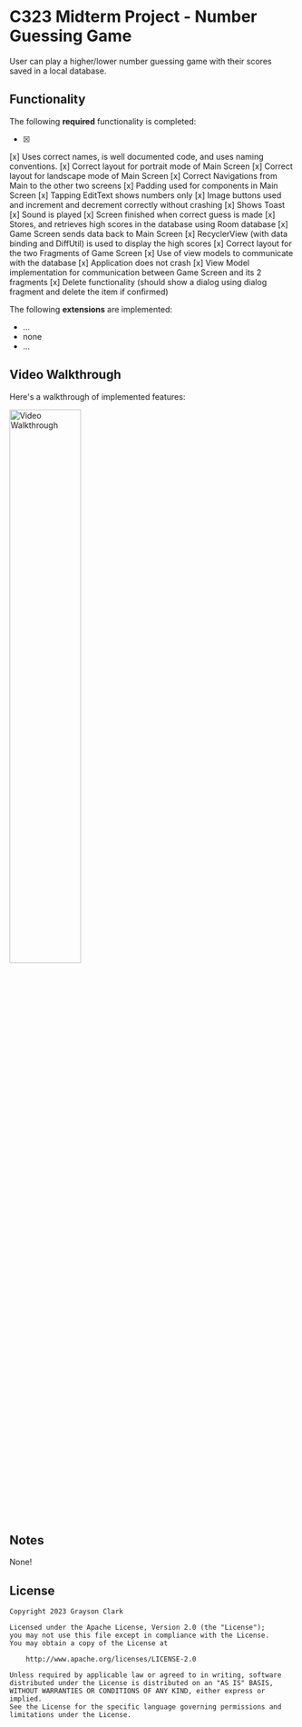 # C323 Midterm Project - Number Guessing Game

User can play a higher/lower number guessing game with their scores saved in a local database.

## Functionality

The following **required** functionality is completed:

* [x] 
[x] Uses correct names, is well documented code, and uses naming conventions. 
[x] Correct layout for portrait mode of Main Screen 
[x] Correct layout for landscape mode of Main Screen 
[x] Correct Navigations from Main to the other two screens 
[x] Padding used for components in Main Screen 
[x] Tapping EditText shows numbers only 
[x] Image buttons used and increment and decrement correctly without crashing 
[x] Shows Toast 
[x] Sound is played 
[x] Screen finished when correct guess is made 
[x] Stores, and retrieves high scores in the database using Room database 
[x] Game Screen sends data back to Main Screen 
[x] RecyclerView (with data binding and DiffUtil) is used to display the high scores 
[x] Correct layout for the two Fragments of Game Screen 
[x] Use of view models to communicate with the database 
[x] Application does not crash 
[x] View Model implementation for communication between Game Screen and its 2 fragments 
[x] Delete functionality (should show a dialog using dialog fragment and delete the item if confirmed) 


The following **extensions** are implemented:

* ...
* none
* ...

## Video Walkthrough

Here's a walkthrough of implemented features:

<img src='walkthrough.mp4' title='Video Walkthrough' width='50%' alt='Video Walkthrough' />



## Notes

None!

## License

    Copyright 2023 Grayson Clark

    Licensed under the Apache License, Version 2.0 (the "License");
    you may not use this file except in compliance with the License.
    You may obtain a copy of the License at

        http://www.apache.org/licenses/LICENSE-2.0

    Unless required by applicable law or agreed to in writing, software
    distributed under the License is distributed on an "AS IS" BASIS,
    WITHOUT WARRANTIES OR CONDITIONS OF ANY KIND, either express or implied.
    See the License for the specific language governing permissions and
    limitations under the License.
